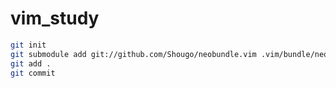 vim_study
=========

~~~bash
git init
git submodule add git://github.com/Shougo/neobundle.vim .vim/bundle/neobundle.vim
git add .
git commit
~~~

